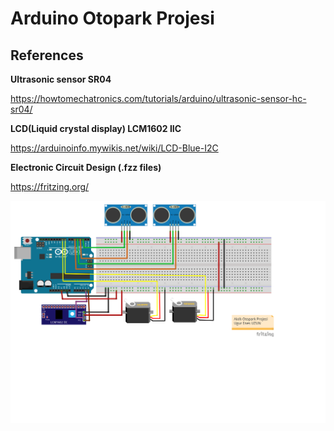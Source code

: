 # Arduino Otopark Projesi

## References

**Ultrasonic sensor SR04**

https://howtomechatronics.com/tutorials/arduino/ultrasonic-sensor-hc-sr04/

**LCD(Liquid crystal display) LCM1602 IIC**

https://arduinoinfo.mywikis.net/wiki/LCD-Blue-I2C

**Electronic Circuit Design (.fzz files)**

https://fritzing.org/

![](img/otopark_projesi.png)
